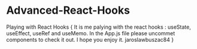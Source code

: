# Advanced-React-Hooks
Playing with React Hooks
{
It is me palying with the react hooks : useState, useEffect, useRef and useMemo.
In the App.js file please uncommet components to check it out.
I hope you enjoy it.
jaroslawbuszac84
} 

